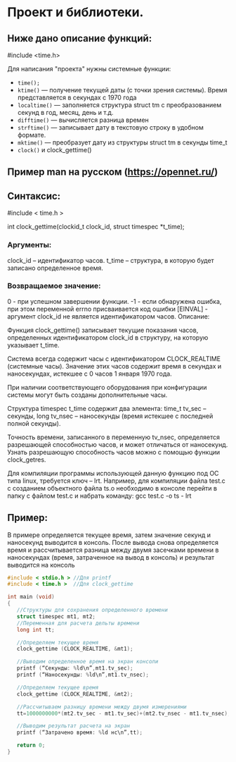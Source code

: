 # Проект и библиотеки.
## Ниже дано описание функций:

#include <time.h>

Для написания "проекта" нужны системные функции:
* `time();`
* `ktime()` — получение текущей даты (с точки зрения системы). Время представляется в секундах с 1970 года 
* `localtime()` — заполняется структура struct tm с преобразованием секунд в год, месяц, день и т.д.
* `difftime()` — вычисляется разница времен
* `strftime()` — записывает дату в текстовую строку в удобном формате.
* `mktime()` — преобразует дату из структуры struct tm в секунды time_t
* `clock()` и clock_gettime()

## Пример man на русском (https://opennet.ru/)
## Синтаксис:
#include < time.h >

int clock_gettime(clockid_t clock_id, struct timespec *t_time);
### Аргументы:
clock_id – идентификатор часов.
t_time – структура, в которую будет записано определенное время.
### Возвращаемое значение:
0 - при успешном завершении функции.
-1 - если обнаружена ошибка, при этом переменной errno присваивается код ошибки [EINVAL] - аргумент clock_id не является идентификатором часов.
Описание:

Функция clock_gettime() записывает текущие показания часов, определенных идентификатором clock_id в структуру, на которую указывает t_time.

Система всегда содержит часы с идентификатором CLOCK_REALTIME (системные часы). Значение этих часов содержит время в секундах и наносекундах, истекшее с 0 часов 1 января 1970 года.

При наличии соответствующего оборудования при конфигурации системы могут быть созданы дополнительные часы.

Структура timespec t_time содержит два элемента: time_t tv_sec – секунды, long tv_nsec – наносекунды (время истекшее с последней полной секунды).

Точность времени, записанного в переменную tv_nsec, определяется разрешающей способностью часов, и может отличаться от наносекунд. Узнать разрешающую способность часов можно с помощью функции clock_getres.

Для компиляции программы использующей данную функцию под ОС типа linux, требуется ключ – lrt. Например, для компиляции файла test.c c созданием объектного файла ts.o необходимо в консоле перейти в папку с файлом test.c и набрать команду: gcc test.c -o ts - lrt


## Пример:
В примере определяется текущее время, затем значение секунд и наносекунд выводится в консоль. После вывода снова определяется время и рассчитывается разница между двумя засечками времени в наносекундах (время, затраченное на вывод в консоль) и результат выводится на консоль

```C
#include < stdio.h > //Для printf
#include < time.h >  //Для clock_gettime

int main (void)
{
   //Структуры для сохранения определенного времени
   struct timespec mt1, mt2;
   //Переменная для расчета дельты времени
   long int tt;

   //Определяем текущее время
   clock_gettime (CLOCK_REALTIME, &mt1);

   //Выводим определенное время на экран консоли
   printf (“Секунды: %ld\n”,mt1.tv_sec);
   printf (“Наносекунды: %ld\n”,mt1.tv_nsec);

   //Определяем текущее время
   clock_gettime (CLOCK_REALTIME, &mt2);

   //Рассчитываем разницу времени между двумя измерениями
   tt=1000000000*(mt2.tv_sec - mt1.tv_sec)+(mt2.tv_nsec - mt1.tv_nsec);

   //Выводим результат расчета на экран
   printf (“Затрачено время: %ld нс\n”,tt);

   return 0;
}
```
